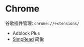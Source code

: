 # Chrome

谷歌插件管理: `chrome://extensions/`

* Adblock Plus
* [SimpRead](http://ksria.com/simpread/) 简悦
